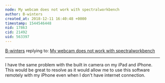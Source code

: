 ```yaml
---
node: My webcam does not work with spectralworkbench
author: B-winters
created_at: 2018-12-11 16:40:48 +0000
timestamp: 1544546448
nid: 17863
cid: 21492
uid: 563397
---
```




[B-winters](../profile/B-winters) replying to: [My webcam does not work with spectralworkbench](../notes/aemilius89/12-11-2018/my-webcam-does-not-work-with-spectralworkbench)

----
 I have the same problem with the built in camera on my iPad and iPhone. This would be great to resolve as it would allow me to use this software remotely with my iPhone even when I don't have internet connection.